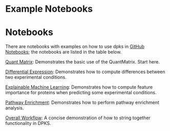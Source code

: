 # Example Notebooks

# Notebooks

There are notebooks with examples on how to use dpks in [GitHub Notebooks](https://github.com/InfectionMedicineProteomics/DPKS/tree/main/notebooks);
the notebooks are listed in the table below.


[Quant Matrix](https://github.com/InfectionMedicineProteomics/DPKS/blob/main/notebooks/quant_matrix.ipynb): Demonstrates the basic use of the QuantMatrix. Start here.

[Differential Expression](https://github.com/InfectionMedicineProteomics/DPKS/blob/main/notebooks/differential_expression.ipynb): Demonstrates how to compute differences between two experimental conditions.

[Explainable Machine Learning](https://github.com/InfectionMedicineProteomics/DPKS/blob/main/notebooks/explain_api.ipynb): Demonstrates how to compute feature importance for proteins when predicting some experimental conditions.

[Pathway Enrichment](https://github.com/InfectionMedicineProteomics/DPKS/blob/main/notebooks/enrich_api.ipynb): Demonstrates how to perform pathway enrichment analysis.

[Overall Workflow](https://github.com/InfectionMedicineProteomics/DPKS/blob/main/notebooks/workflow_overview.ipynb): A concise demonstration of how to string together functionality in DPKS.


